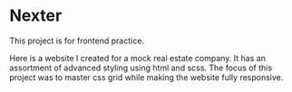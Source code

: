 # Nexter
This project is for frontend practice. 

Here is a website I created for a mock real estate company. It has an assortment of advanced styling using html and scss. The focus of this project was to master css grid while making the website fully responsive.
